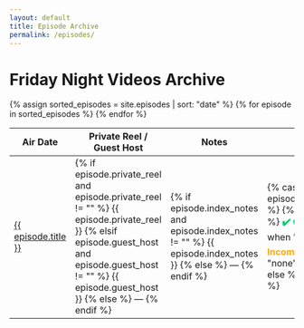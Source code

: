 ```yaml
---
layout: default
title: Episode Archive
permalink: /episodes/
---
```


<h1>Friday Night Videos Archive</h1>

<table>
  <thead>
    <tr>
      <th>Air Date</th>
      <th>Private Reel / Guest Host</th>
      <th>Notes</th>
      <th>Recording</th>
    </tr>
  </thead>
  <tbody>
    {% assign sorted_episodes = site.episodes | sort: "date" %}
    {% for episode in sorted_episodes %}
      <tr>
        <td><a href="{{ episode.url | relative_url }}">{{ episode.title }}</a></td>
        <td>
          {% if episode.private_reel and episode.private_reel != "" %}
            {{ episode.private_reel }}
          {% elsif episode.guest_host and episode.guest_host != "" %}
            {{ episode.guest_host }}
          {% else %}
            —
          {% endif %}
        </td>
        <td>
          {% if episode.index_notes and episode.index_notes != "" %}
            {{ episode.index_notes }}
          {% else %}
            —
          {% endif %}
        </td>
        <td>
          {% case episode.recording_status %}
            {% when "complete" %}
              <span style="color:#00cc66;font-weight:bold;">✔️ Complete</span>
            {% when "incomplete" %}
              <span style="color:#ffaa00;font-weight:bold;">⏳ Incomplete</span>
            {% when "none" %}
              <span style="color:#cc0033;font-weight:bold;">❌ None</span>
            {% else %}
              —
          {% endcase %}
        </td>
      </tr>
    {% endfor %}
  </tbody>
</table>